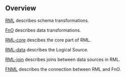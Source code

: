 ## Overview

[RML](https://rml.io/spec) describes schema transformations.

[FnO](https://fno.io) describes data transformations.


[RML-core](RML-core) descibes the core part of RML.

[RML-data](RML-data) describes the Logical Source.

[RML-join](RML-join) describes joins between data sources in RML.

[FNML](FNML) describes the connection between RML and FnO.



